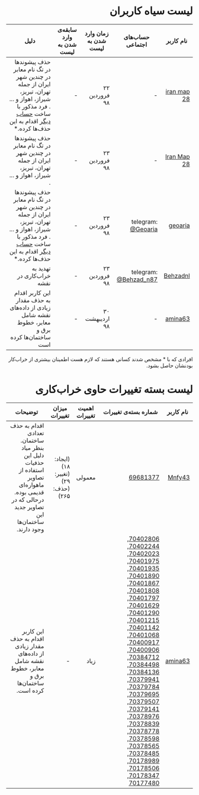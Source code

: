 <div dir=rtl>

# لیست سیاه کاربران

| نام کاربر | حساب‌های اجتماعی | زمان وارد شدن به لیست | سابقه‌ی وارد شدن به لیست | دلیل |
| ----- | ----- | ----- | ----- | ----- |
| [iran map 28](https://www.openstreetmap.org/user/iran%20map%2028) | - | ۲۲ فروردین ۹۸ | - | حذف پیشوند‌ها در تگ نام معابر در چندین شهر ایران از جمله تهران، تبریز، شیراز، اهواز و ... . فرد مذکور با ساخت [حساب دیگر](https://www.openstreetmap.org/user/Iran%20Map%20%2028) اقدام به این حذف‌ها کرده.* |
| [Iran Map 28](https://www.openstreetmap.org/user/Iran%20Map%20%2028) | - | ۲۳ فروردین ۹۸ | - | حذف پیشوند‌ها در تگ نام معابر در چندین شهر ایران از جمله تهران، تبریز، شیراز، اهواز و ... . |
| [geoaria](https://www.openstreetmap.org/user/geoaria) | telegram: [@Geoaria](https://t.me/Geoaria) | ۲۳ فروردین ۹۸ | - | حذف پیشوند‌ها در تگ نام معابر در چندین شهر ایران از جمله تهران، تبریز، شیراز، اهواز و ... . فرد مذکور با ساخت [حساب دیگر](https://www.openstreetmap.org/user/Iran%20Map%20%2028) اقدام به این حذف‌ها کرده.* |
| [Behzadnl](https://www.openstreetmap.org/user/Behzadnl) | telegram: [@Behzad_n87](https://t.me/Behzad_n87) | ۲۳ فروردین ۹۸ | - | تهدید به خراب‌کاری در نقشه |
| [amina63](https://www.openstreetmap.org/user/amina63) | - | ۳۰ اردیبهشت ۹۸ | - | این کاربر اقدام به حذف مقدار زیادی از داده‌های نقشه شامل معابر، خطوط برق و ساختمان‌ها کرده است |

افرادی که با * مشخص شدند کسانی هستند که لازم هست اطمینان بیشتری از خراب‌کار بودنشان حاصل بشود.

# لیست بسته‌ تغییرات حاوی خراب‌کاری

| نام کاربر | شماره بسته‌ی تغییرات | اهمیت تغییرات | میزان تغییرات |  توضیحات |
| ----- | ----- | ----- | ----- | ----- |
| [Mnfy43](https://www.openstreetmap.org/user/Mnfy43) | [69681377](https://www.openstreetmap.org/changeset/69681377) | معمولی | (ایجاد: ۱۸) (تغییر: ۲۹) (حذف: ۲۶۵) | اقدام به حذف تعدادی ساختمان. بنظر میاد دلیل این حذفیات استفاده از تصاویر ماهواره‌ای قدیمی بوده. درحالی که در تصاویر جدید این ساختمان‌ها وجود دارند. |
| [amina63](https://www.openstreetmap.org/user/amina63) | [70402806](https://www.openstreetmap.org/changeset/70402806), [70402244](https://www.openstreetmap.org/changeset/70402244), [70402023](https://www.openstreetmap.org/changeset/70402023), [70401975](https://www.openstreetmap.org/changeset/70401975), [70401935](https://www.openstreetmap.org/changeset/70401935), [70401890](https://www.openstreetmap.org/changeset/70401890), [70401867](https://www.openstreetmap.org/changeset/70401867), [70401808](https://www.openstreetmap.org/changeset/70401808), [70401797](https://www.openstreetmap.org/changeset/70401797), [70401629](https://www.openstreetmap.org/changeset/70401629), [70401290](https://www.openstreetmap.org/changeset/70401290), [70401215](https://www.openstreetmap.org/changeset/70401215), [70401142](https://www.openstreetmap.org/changeset/70401142), [70401068](https://www.openstreetmap.org/changeset/70401068), [70400917](https://www.openstreetmap.org/changeset/70400917), [70400906](https://www.openstreetmap.org/changeset/70400906), [70384712](https://www.openstreetmap.org/changeset/70384712), [70384498](https://www.openstreetmap.org/changeset/70384498), [70384136](https://www.openstreetmap.org/changeset/70384136), [70379941](https://www.openstreetmap.org/changeset/70379941), [70379784](https://www.openstreetmap.org/changeset/70379784), [70379695](https://www.openstreetmap.org/changeset/70379695), [70379507](https://www.openstreetmap.org/changeset/70379507), [70379141](https://www.openstreetmap.org/changeset/70379141), [70378976](https://www.openstreetmap.org/changeset/70378976), [70378839](https://www.openstreetmap.org/changeset/70378839), [70378778](https://www.openstreetmap.org/changeset/70378778), [70378598](https://www.openstreetmap.org/changeset/70378598), [70378565](https://www.openstreetmap.org/changeset/70378565), [70378485](https://www.openstreetmap.org/changeset/70378485), [70178989](https://www.openstreetmap.org/changeset/70178989), [70178506](https://www.openstreetmap.org/changeset/70178506), [70178347](https://www.openstreetmap.org/changeset/70178347), [70177480](https://www.openstreetmap.org/changeset/70177480) | زیاد | - | این کاربر اقدام به حذف مقدار زیادی از داده‌های نقشه شامل معابر، خطوط برق و ساختمان‌ها کرده است. |
